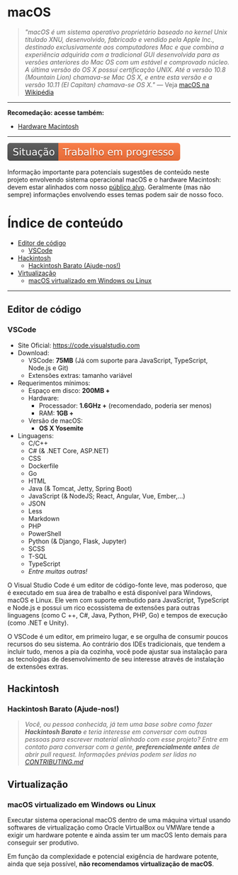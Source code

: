 # macOS
> _"macOS é um sistema operativo proprietário baseado no kernel Unix titulado
XNU, desenvolvido, fabricado e vendido pela Apple Inc., destinado exclusivamente
aos computadores Mac e que combina a experiência adquirida com a tradicional
GUI desenvolvida para as versões anteriores do Mac OS com um estável e
comprovado núcleo. A última versão do OS X possui certificação UNIX. Até a
versão 10.8 (Mountain Lion) chamava-se Mac OS X, e entre esta versão e a versão
10.11 (El Capitan) chamava-se OS X."_
— Veja [macOS na Wikipédia](https://pt.wikipedia.org/wiki/MacOS)

---

**Recomedação: acesse também:**
- [Hardware Macintosh](../macintosh/README.md)

---

![Situação: Trabalho em progresso](../imagens/badges/status-work-in-progress.svg)

Informação importante para potenciais sugestões de conteúdo neste projeto
envolvendo sistema operacional macOS e o hardware Macintosh: devem estar
alinhados com nosso [público alvo](../about/README.md#público-alvo). Geralmente
(mas não sempre) informações envolvendo esses temas podem sair de nosso foco.

# Índice de conteúdo

<!-- TOC depthFrom:2 depthTo:5 -->

- [Editor de código](#editor-de-código)
    - [VSCode](#vscode)
- [Hackintosh](#hackintosh)
    - [Hackintosh Barato (Ajude-nos!)](#hackintosh-barato-ajude-nos)
- [Virtualização](#virtualização)
    - [macOS virtualizado em Windows ou Linux](#macos-virtualizado-em-windows-ou-linux)

<!-- /TOC -->

---

## Editor de código

### VSCode
- Site Oficial: <https://code.visualstudio.com>
- Download:
  - VSCode: **75MB** (Já com suporte para JavaScript, TypeScript, Node.js e Git)
  - Extensões extras: tamanho variável
- Requerimentos mínimos:
  - Espaço em disco: **200MB +**
  - Hardware:
    - Processador: **1.6GHz +** (recomendado, poderia ser menos)
    - RAM: **1GB +**
  - Versão de macOS:
    - **OS X Yosemite**
- Linguagens:
  - C/C++
  - C# (& .NET Core, ASP.NET)
  - CSS
  - Dockerfile
  - Go
  - HTML
  - Java (& Tomcat, Jetty, Spring Boot)
  - JavaScript (& NodeJS; React, Angular, Vue, Ember,...)
  - JSON
  - Less
  - Markdown
  - PHP
  - PowerShell
  - Python (& Django, Flask, Jupyter)
  - SCSS
  - T-SQL
  - TypeScript
  - _Entre muitas outras!_

O Visual Studio Code é um editor de código-fonte leve, mas poderoso, que é
executado em sua área de trabalho e está disponível para Windows, macOS e Linux.
Ele vem com suporte embutido para JavaScript, TypeScript e Node.js e possui um
rico ecossistema de extensões para outras linguagens (como C ++, C#, Java,
Python, PHP, Go) e tempos de execução (como .NET e Unity).

O VSCode é um editor, em primeiro lugar, e se orgulha de consumir poucos
recursos do seu sistema. Ao contrário dos IDEs tradicionais, que tendem a
incluir tudo, menos a pia da cozinha, você pode ajustar sua instalação para as
tecnologias de desenvolvimento de seu interesse através de instalação de
extensões extras.

## Hackintosh

### Hackintosh Barato (Ajude-nos!)
> _Você, ou pessoa conhecida, já tem uma base sobre como fazer
**Hackintosh Barato** e teria interesse em conversar com outras pessoas para
escrever material alinhado com esse projeto? Entre em contato para conversar com
a gente, **preferencialmente antes** de abrir pull request. Informações
prévias podem ser lidas no [CONTRIBUTING.md](../CONTRIBUTING.md)_

## Virtualização

### macOS virtualizado em Windows ou Linux
Executar sistema operacional macOS dentro de uma máquina virtual usando
softwares de virtualização como Oracle VirtualBox ou VMWare tende a exigir
um hardware potente e ainda assim ter um macOS lento demais para conseguir
ser produtivo.

Em função da complexidade e potencial exigência de hardware potente,
ainda que seja possível, **não recomendamos virtualização de macOS**.

<!--
https://www.pcsteps.com/2157-mac-os-x-virtual-machine-vmware-player/
-->
